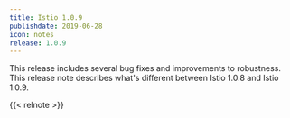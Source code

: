 ```yaml
---
title: Istio 1.0.9
publishdate: 2019-06-28
icon: notes
release: 1.0.9
---
```


This release includes several bug fixes and improvements to robustness.  This release note describes what's different between Istio 1.0.8 and Istio 1.0.9.

{{< relnote >}}

